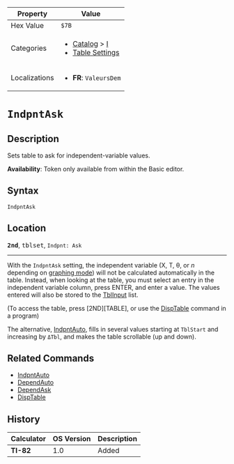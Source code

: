 | Property      | Value |
|---------------|-------|
| Hex Value     | `$7B`|
| Categories    | <ul><li>[Catalog](<../categories/Catalog.md>) > [I](<../categories/Catalog.md#I>)</li><li>[Table Settings](<../categories/Table Settings.md>)</li></ul> |
| Localizations | <ul><li><b>FR</b>: `ValeursDem`</li></ul> |

# `IndpntAsk`

## Description
Sets table to ask for independent-variable values.


<b>Availability</b>: Token only available from within the Basic editor.

## Syntax
`IndpntAsk`

## Location
<tt><kbd><b>2nd</b></kbd></tt>, <kbd>tblset</kbd>, `Indpnt: Ask`
<hr>

With the `IndpntAsk` setting, the independent variable (X, T, θ, or _n_ depending on [graphing mode](/graphing-mode)) will not be calculated automatically in the table. Instead, when looking at the table, you must select an entry in the independent variable column, press ENTER, and enter a value. The values entered will also be stored to the [TblInput](/system-variables#window) list.

(To access the table, press [2ND][TABLE], or use the [DispTable](/disptable) command in a program)

The alternative, [IndpntAuto](/indpntauto), fills in several values starting at `TblStart` and increasing by `ΔTbl`, and makes the table scrollable (up and down).

## Related Commands

*   [IndpntAuto](/indpntauto)
*   [DependAuto](/dependauto)
*   [DependAsk](/dependask)
*   [DispTable](/disptable)

## History
| Calculator | OS Version | Description |
|------------|------------|-------------|
| <b>TI-82</b> | 1.0 | Added |


